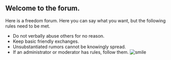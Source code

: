 ## Welcome to the forum.
Here is a freedom forum. Here you can say what you want, but the following rules need to be met.
- Do not verbally abuse others for no reason.
- Keep basic friendly exchanges.
- Unsubstantiated rumors cannot be knowingly spread.
- If an administrator or moderator has rules, follow them.
![smile](https://upload.wikimedia.org/wikipedia/commons/thumb/7/79/Face-smile.svg/768px-Face-smile.svg.png)